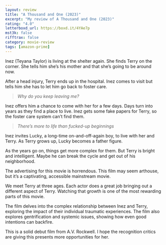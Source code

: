 ```yaml
---
layout: review
title: "A Thousand and One (2023)"
excerpt: "My review of A Thousand and One (2023)"
rating: "4.0"
letterboxd_url: https://boxd.it/4YAe7p
mst3k: false
rifftrax: false
category: movie-review
tags: [amazon-prime]
---
```


Inez (Teyana Taylor) is living at the shelter again. She finds Terry on the corner. She tells him she’s his mother and that she’s going to be around now.

After a head injury, Terry ends up in the hospital. Inez comes to visit but tells him she has to let him go back to foster care.

<blockquote><i>Why do you keep leaving me?</i></blockquote>
Inez offers him a chance to come with her for a few days. Days turn into years as they find a place to live. Inez gets some fake papers for Terry, so the foster care system can’t find them.
<blockquote><i>There’s more to life than fucked-up beginnings</i></blockquote>

Inez invites Lucky, a long-time on-and-off-again boy, to live with her and Terry. As Terry grows up, Lucky becomes a father figure.

As the years go on, things get more complex for them. But Terry is bright and intelligent. Maybe he can break the cycle and get out of his neighborhood.

The advertising for this movie is horrendous. This film may seem arthouse, but it’s a captivating, accessible mainstream movie.

We meet Terry at three ages. Each actor does a great job bringing out a different aspect of Terry. Watching that growth is one of the most rewarding parts of this movie.

The film delves into the complex relationship between Inez and Terry, exploring the impact of their individual traumatic experiences. The film also explores gentrification and systemic issues, showing how even good intentions can backfire.

This is a solid debut film from A.V. Rockwell. I hope the recognition critics are giving this presents more opportunities for her.
